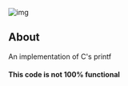 ![img](https://assets.imaginablefutures.com/media/images/ALX_Logo.max-200x150.png)

## About

An implementation of C's printf

#### This code is not 100% functional
